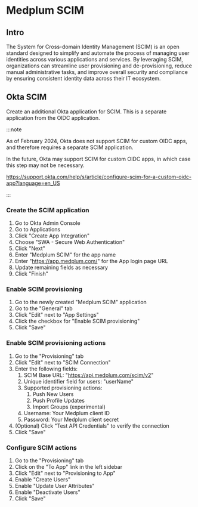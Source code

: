 # Medplum SCIM

## Intro

The System for Cross-domain Identity Management (SCIM) is an open standard designed to simplify and automate the process of managing user identities across various applications and services. By leveraging SCIM, organizations can streamline user provisioning and de-provisioning, reduce manual administrative tasks, and improve overall security and compliance by ensuring consistent identity data across their IT ecosystem.

## Okta SCIM

Create an additional Okta application for SCIM. This is a separate application from the OIDC application.

:::note

As of February 2024, Okta does not support SCIM for custom OIDC apps, and therefore requires a separate SCIM application.

In the future, Okta may support SCIM for custom OIDC apps, in which case this step may not be necessary.

https://support.okta.com/help/s/article/configure-scim-for-a-custom-oidc-app?language=en_US

:::

### Create the SCIM application

1. Go to Okta Admin Console
2. Go to Applications
3. Click "Create App Integration"
4. Choose "SWA - Secure Web Authentication"
5. Click "Next"
6. Enter "Medplum SCIM" for the app name
7. Enter "https://app.medplum.com/" for the App login page URL
8. Update remaining fields as necessary
9. Click "Finish"

### Enable SCIM provisioning

1. Go to the newly created "Medplum SCIM" application
2. Go to the "General" tab
3. Click "Edit" next to "App Settings"
4. Click the checkbox for "Enable SCIM provisioning"
5. Click "Save"

### Enable SCIM provisioning actions

1. Go to the "Provisioning" tab
2. Click "Edit" next to "SCIM Connection"
3. Enter the following fields:
   1. SCIM Base URL: "https://api.medplum.com/scim/v2"
   2. Unique identifier field for users: "userName"
   3. Supported provisioning actions:
      1. Push New Users
      2. Push Profile Updates
      3. Import Groups (experimental)
   4. Username: Your Medplum client ID
   5. Password: Your Medplum client secret
4. (Optional) Click "Test API Credentials" to verify the connection
5. Click "Save"

### Configure SCIM actions

1. Go to the "Provisioning" tab
2. Click on the "To App" link in the left sidebar
3. Click "Edit" next to "Provisioning to App"
4. Enable "Create Users"
5. Enable "Update User Attributes"
6. Enable "Deactivate Users"
7. Click "Save"
